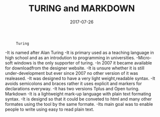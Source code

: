 ﻿---
layout: 
title:  "TURING and MARKDOWN"
date:   2017-07-26
categories: 
---
         Turing
-It is named after Alan Turing
-It is primary used as a teaching language in high school and as an introdution to programming in universities.
-Micro-soft windows is the only supporter of turing.
-In 2007 it became available for downloadfrom the designer website.
-It is unsure whether it is still under-development but ever since 2007 no other version of it was realeased.
-It was designed to have a very light weight,readable syntax.
-It avoids semicolons and braces rather it uses explicit and markers for declarations everyway.
-It has two versions Tplus and Open turing.
        Markdown
-It is a lightweight mark-up language with plain text formating syntax.
-It is designd so that it could be conveted to html and many other formates using the tool by the same formate.
-Its main goal was to enable people to write using easy to read plain text. 

